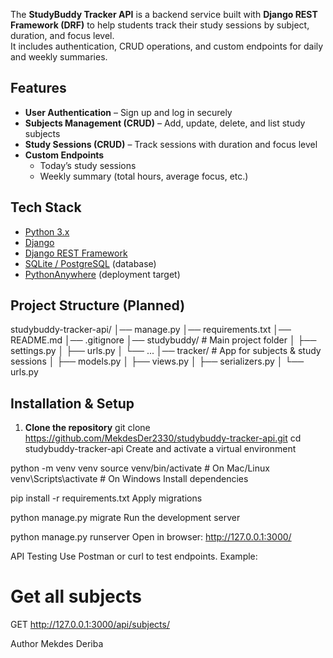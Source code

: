 The **StudyBuddy Tracker API** is a backend service built with **Django REST Framework (DRF)** to help students track their study sessions by subject, duration, and focus level.  
It includes authentication, CRUD operations, and custom endpoints for daily and weekly summaries.
##  Features

- **User Authentication** – Sign up and log in securely  
- **Subjects Management (CRUD)** – Add, update, delete, and list study subjects  
- **Study Sessions (CRUD)** – Track sessions with duration and focus level  
- **Custom Endpoints**  
  - Today’s study sessions  
  - Weekly summary (total hours, average focus, etc.)  
##  Tech Stack

- [Python 3.x](https://www.python.org/)  
- [Django](https://www.djangoproject.com/)  
- [Django REST Framework](https://www.django-rest-framework.org/)  
- [SQLite / PostgreSQL](https://www.postgresql.org/) (database)  
- [PythonAnywhere](https://www.pythonanywhere.com/) (deployment target)  

## Project Structure (Planned)

studybuddy-tracker-api/
│── manage.py
│── requirements.txt
│── README.md
│── .gitignore
│── studybuddy/ # Main project folder
│ ├── settings.py
│ ├── urls.py
│ └── ...
│── tracker/ # App for subjects & study sessions
│ ├── models.py
│ ├── views.py
│ ├── serializers.py
│ └── urls.py

##  Installation & Setup

1. **Clone the repository**
   git clone https://github.com/MekdesDer2330/studybuddy-tracker-api.git
   cd studybuddy-tracker-api
Create and activate a virtual environment

python -m venv venv
source venv/bin/activate   # On Mac/Linux
venv\Scripts\activate      # On Windows
Install dependencies

pip install -r requirements.txt
Apply migrations

python manage.py migrate
Run the development server

python manage.py runserver
Open in browser: http://127.0.0.1:3000/

 API Testing
Use Postman or curl to test endpoints. Example:

# Get all subjects
GET http://127.0.0.1:3000/api/subjects/





Author
Mekdes Deriba
